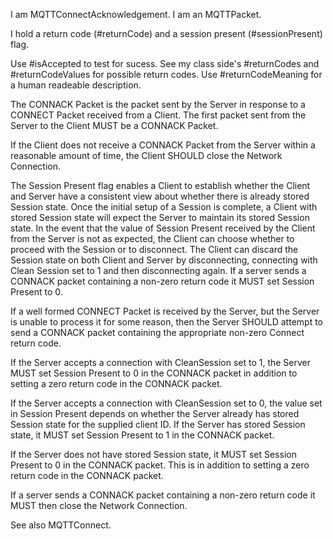 I am MQTTConnectAcknowledgement.
I am an MQTTPacket.

I hold a return code (#returnCode) and a session present (#sessionPresent) flag. 

Use #isAccepted to test for sucess. See my class side's #returnCodes and #returnCodeValues for possible return codes. Use #returnCodeMeaning for a human readeable description.

The CONNACK Packet is the packet sent by the Server in response to a CONNECT Packet received from a Client. The first packet sent from the Server to the Client MUST be a CONNACK Packet.

If the Client does not receive a CONNACK Packet from the Server within a reasonable amount of time, the Client SHOULD close the Network Connection.

The Session Present flag enables a Client to establish whether the Client and Server have a consistent view about whether there is already stored Session state. Once the initial setup of a Session is complete, a Client with stored Session state will expect the Server to maintain its stored Session state. In the event that the value of Session Present received by the Client from the Server is not as expected, the Client can choose whether to proceed with the Session or to disconnect. The Client can discard the Session state on both Client and Server by disconnecting, connecting with Clean Session set to 1 and then disconnecting again. If a server sends a CONNACK packet containing a non-zero return code it MUST set Session Present to 0.

If a well formed CONNECT Packet is received by the Server, but the Server is unable to process it for some reason, then the Server SHOULD attempt to send a CONNACK packet containing the appropriate non-zero Connect return code.

If the Server accepts a connection with CleanSession set to 1, the Server MUST set Session Present to 0 in the CONNACK packet in addition to setting a zero return code in the CONNACK packet.

If the Server accepts a connection with CleanSession set to 0, the value set in Session Present depends on whether the Server already has stored Session state for the supplied client ID. If the Server has stored Session state, it MUST set Session Present to 1 in the CONNACK packet.

If the Server does not have stored Session state, it MUST set Session Present to 0 in the CONNACK packet. This is in addition to setting a zero return code in the CONNACK packet.

If a server sends a CONNACK packet containing a non-zero return code it MUST then close the Network Connection.

See also MQTTConnect.